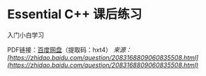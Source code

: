 # Essential C++ 课后练习

入门小白学习

PDF链接：[百度网盘](https://pan.baidu.com/s/11afpoEnI_SQM9DpdnpvGVg)（提取码：hxt4）
*来源：[https://zhidao.baidu.com/question/2083168809060835508.html](https://zhidao.baidu.com/question/2083168809060835508.html)*
